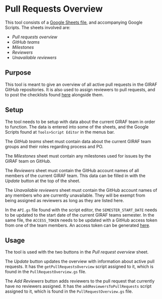 # Pull Requests Overview

This tool consists of a [Google Sheets file](https://docs.google.com/spreadsheets/d/1-sXJVpQ2t_tSH6aG8B6KGxP1lkA2jufn4xXiq2vq_og/edit?usp=sharing), and accompanying Google Scripts. The sheets involved are:

- _Pull requests overview_
- _GitHub teams_
- _Milestones_
- _Reviewers_
- _Unavailable reviewers_

## Purpose

This tool is meant to give an overview of all active pull requests in the GIRAF GitHub repositories.
It is also used to assign reviewers to pull requests, and to post the checklists found [here](../../../Review_Checklists/2020E/index.md) alongside them.

## Setup

The tool needs to be setup with data about the current GIRAF team in order to function.
The data is entered into some of the sheets, and the Google Scripts found at `Tools>Script Editor` in the menus bar.

The _GitHub teams_ sheet must contain data about the current GIRAF team groups and their roles regarding process and PO.

The _Milestones_ sheet must contain any milestones used for issues by the GIRAF team on GitHub.

The _Reviewers_ sheet must contain the GitHub account names of all members of the current GIRAF team.
This data can be filled in with the _Update_ button at the top of the sheet.

The _Unavailable reviewers_ sheet must contain the GitHub account names of any members who are currently unavailable.
They will be exempt from being assigned as reviewers as long as they are listed here.

In the `API.gs` file found with the script editor, the `SEMESTER_START_DATE` needs to be updated to the start date of the current GIRAF teams semester.
In the same file, the `ACCESS_TOKEN` needs to be updated with a GitHub access token from one of the team members.
An access token can be generated [here](https://github.com/settings/tokens).

## Usage

The tool is used with the two buttons in the _Pull request overview_ sheet.

The _Update_ button updates the overview with information about active pull requests. 
It has the `getPullRequestsOverview` script assigned to it, which is found in the `PullRequestOverview.gs` file.

The _Add Reviewers_ button adds reviewers to the pull request that currently have no reviewers assigned.
It has the `addReviewersToPullRequests` script assigned to it, which is found in the `PullRequestOverview.gs` file.